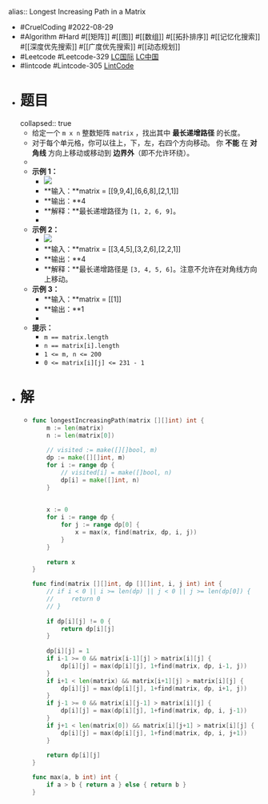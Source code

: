 alias:: Longest Increasing Path in a Matrix

- #CruelCoding #2022-08-29
- #Algorithm #Hard #[[矩阵]] #[[图]] #[[数组]] #[[拓扑排序]] #[[记忆化搜索]] #[[深度优先搜索]] #[[广度优先搜索]] #[[动态规划]]
- #Leetcode #Leetcode-329 [LC国际](https://leetcode.com/problems/longest-increasing-path-in-a-matrix/) [LC中国](https://leetcode.cn/problems/longest-increasing-path-in-a-matrix/)
- #lintcode #Lintcode-305 [LintCode](https://www.lintcode.com/problem/305/)
- # 题目
  collapsed:: true
	- 给定一个 `m x n` 整数矩阵 `matrix` ，找出其中 **最长递增路径** 的长度。
	- 对于每个单元格，你可以往上，下，左，右四个方向移动。 你 **不能** 在 **对角线** 方向上移动或移动到 **边界外**（即不允许环绕）。
	-
	- **示例 1：**
		- ![](https://assets.leetcode.com/uploads/2021/01/05/grid1.jpg)
		- **输入：**matrix = [[9,9,4],[6,6,8],[2,1,1]]
		- **输出：**4
		- **解释：**最长递增路径为 `[1, 2, 6, 9]`。
		-
	- **示例 2：**
		- ![](https://assets.leetcode.com/uploads/2021/01/27/tmp-grid.jpg)
		- **输入：**matrix = [[3,4,5],[3,2,6],[2,2,1]]
		- **输出：**4
		- **解释：**最长递增路径是 `[3, 4, 5, 6]`。注意不允许在对角线方向上移动。
	- **示例 3：**
		- **输入：**matrix = [[1]]
		- **输出：**1
		-
	- **提示：**
		- `m == matrix.length`
		- `n == matrix[i].length`
		- `1 <= m, n <= 200`
		- `0 <= matrix[i][j] <= 231 - 1`
- # 解
	- ```go
	  func longestIncreasingPath(matrix [][]int) int {
	      m := len(matrix)
	      n := len(matrix[0])
	      
	      // visited := make([][]bool, m)
	      dp := make([][]int, m)
	      for i := range dp {
	          // visited[i] = make([]bool, n)
	          dp[i] = make([]int, n)
	      }
	      
	      
	      x := 0
	      for i := range dp {
	          for j := range dp[0] {
	              x = max(x, find(matrix, dp, i, j))
	          }
	      }
	      
	      return x
	  }
	  
	  func find(matrix [][]int, dp [][]int, i, j int) int {
	      // if i < 0 || i >= len(dp) || j < 0 || j >= len(dp[0]) {
	      //     return 0
	      // }
	      
	      if dp[i][j] != 0 {
	          return dp[i][j]
	      }
	      
	      dp[i][j] = 1
	      if i-1 >= 0 && matrix[i-1][j] > matrix[i][j] {
	          dp[i][j] = max(dp[i][j], 1+find(matrix, dp, i-1, j))
	      }
	      if i+1 < len(matrix) && matrix[i+1][j] > matrix[i][j] {
	          dp[i][j] = max(dp[i][j], 1+find(matrix, dp, i+1, j))
	      }
	      if j-1 >= 0 && matrix[i][j-1] > matrix[i][j] {
	          dp[i][j] = max(dp[i][j], 1+find(matrix, dp, i, j-1))
	      }
	      if j+1 < len(matrix[0]) && matrix[i][j+1] > matrix[i][j] {
	          dp[i][j] = max(dp[i][j], 1+find(matrix, dp, i, j+1))
	      }
	      
	      return dp[i][j]
	  }
	  
	  func max(a, b int) int {
	      if a > b { return a } else { return b }
	  }
	  ```
